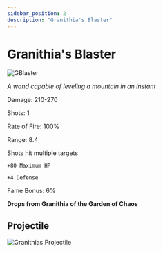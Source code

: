 ```yaml
---
sidebar_position: 2
description: "Granithia's Blaster"
---
```


# Granithia's Blaster

![GBlaster](https://vwiki.valorserver.com/api/item/picture/granithia's%20blaster)

<i>A wand capable of leveling a mountain in an instant</i>

Damage: 210-270

Shots: 1

Rate of Fire: 100%

Range: 8.4

Shots hit multiple targets

    +80 Maximum HP
    
    +4 Defense

Fame Bonus: 6%

**Drops from Granithia of the Garden of Chaos**

## Projectile

![Granithias Projectile](https://cdn.discordapp.com/attachments/1160376179996496013/1188067811252240475/normal_ar_blade.gif?ex=65992d5f&is=6586b85f&hm=3840b7794209cd4633fcf0c7d11ec502c3b40cae4c628ca14521aa3be6da27b0&)

